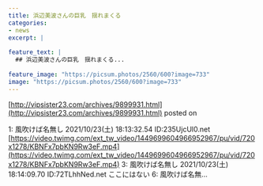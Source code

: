 ```yaml
---
title: 浜辺美波さんの巨乳　揺れまくる
categories:
- news
excerpt: |
  
feature_text: |
  ## 浜辺美波さんの巨乳　揺れまくる...
  
feature_image: "https://picsum.photos/2560/600?image=733"
image: "https://picsum.photos/2560/600?image=733"
---
```


[http://vipsister23.com/archives/9899931.html](http://vipsister23.com/archives/9899931.html)
posted on 

<!--more-->

1: 風吹けば名無し 2021/10/23(土) 18:13:32.54 ID:235UjcUl0.net [https://video.twimg.com/ext_tw_video/1449699604966952967/pu/vid/720x1278/KBNFx7pbKN9Rw3eF.mp4](https://video.twimg.com/ext_tw_video/1449699604966952967/pu/vid/720x1278/KBNFx7pbKN9Rw3eF.mp4) 3: 風吹けば名無し 2021/10/23(土) 18:14:09.70 ID:72TLhhNed.net ここにはない 6: 風吹けば名無...
